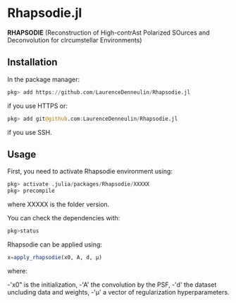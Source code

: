 # Rhapsodie.jl
**RHAPSODIE** (Reconstruction of High-contrAst Polarized SOurces and Deconvolution for cIrcumstellar Environments)


## Installation

In the package manager:

```julia
pkg> add https://github.com/LaurenceDenneulin/Rhapsodie.jl
```
if you use HTTPS or:

```julia
pkg> add git@github.com:LaurenceDenneulin/Rhapsodie.jl
```
if you use SSH.

## Usage

First, you need to activate Rhapsodie environment using:
```julia
pkg> activate .julia/packages/Rhapsodie/XXXXX
pkg> precompile
```
where XXXXX is the folder version.

You can check the dependencies with:

```julia
pkg>status
```
Rhapsodie can be applied using:

```julia
x=apply_rhapsodie(x0, A, d, μ)
```

where:

-'x0" is the initialization, 
-'A' the convolution by the PSF, 
-'d' the dataset uncluding data and weights,
-'μ' a vector of regularization hyperparameters.
